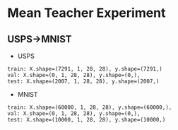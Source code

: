 # Mean Teacher Experiment
## USPS->MNIST
* USPS
``` 
train: X.shape=(7291, 1, 28, 28), y.shape=(7291,)
val: X.shape=(0, 1, 28, 28), y.shape=(0,), 
test: X.shape=(2007, 1, 28, 28), y.shape=(2007,)
```
* MNIST
```
train: X.shape=(60000, 1, 28, 28), y.shape=(60000,), 
val: X.shape=(0, 1, 28, 28), y.shape=(0,), 
test: X.shape=(10000, 1, 28, 28), y.shape=(10000,)
```
